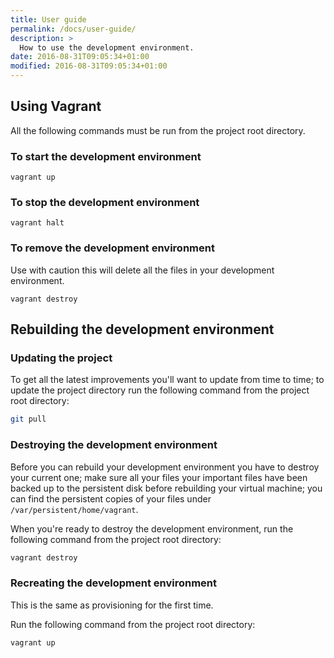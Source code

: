 ```yaml
---
title: User guide
permalink: /docs/user-guide/
description: >
  How to use the development environment.
date: 2016-08-31T09:05:34+01:00
modified: 2016-08-31T09:05:34+01:00
---
```


## Using Vagrant

All the following commands must be run from the project root directory.

### To start the development environment

```
vagrant up
```

### To stop the development environment

```
vagrant halt
```

### To remove the development environment

Use with caution this will delete all the files in your development environment.

```
vagrant destroy
```

## Rebuilding the development environment

### Updating the project

To get all the latest improvements you'll want to update from time to time; to
update the project directory run the following command from the project root
directory:

```bash
git pull
```

### Destroying the development environment

Before you can rebuild your development environment you have to destroy your
current one; make sure all your files your important files have been backed up
to the persistent disk before rebuilding your virtual machine; you can find the
persistent copies of your files under `/var/persistent/home/vagrant`.

When you're ready to destroy the development environment, run the following
command from the project root directory:

```bash
vagrant destroy
```

### Recreating the development environment

This is the same as provisioning for the first time.

Run the following command from the project root directory:

```bash
vagrant up
```
